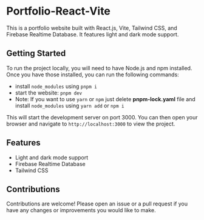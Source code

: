 
# Portfolio-React-Vite

This is a portfolio website built with React.js, Vite, Tailwind CSS, and Firebase Realtime Database. It features light and dark mode support.

## Getting Started

To run the project locally, you will need to have Node.js and npm installed. Once you have those installed, you can run the following commands:


- install `node_modules` using `pnpm i`
- start the website:
`pnpm dev`
-  Note: If you want to use `yarn` or `npm` just delete **pnpm-lock.yaml** file and install `node_modules` using `yarn add` or `npm i` 

This will start the development server on port 3000. You can then open your browser and navigate to `http://localhost:3000` to view the project.

## Features

* Light and dark mode support
* Firebase Realtime Database
* Tailwind CSS

## Contributions

Contributions are welcome! Please open an issue or a pull request if you have any changes or improvements you would like to make.


